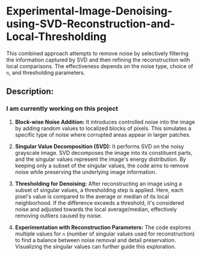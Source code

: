 # Experimental-Image-Denoising-using-SVD-Reconstruction-and-Local-Thresholding
This combined approach attempts to remove noise by selectively filtering the information captured by SVD and then refining the reconstruction with local comparisons. The effectiveness depends on the noise type, choice of ```n```, and thresholding parameters.


## Description:
### I am currently working on this project

1. **Block-wise Noise Addition:** It introduces controlled noise into the image by adding random values to localized blocks of pixels. This simulates a specific type of noise where corrupted areas appear in larger patches.

2. **Singular Value Decomposition (SVD):** It performs SVD on the noisy grayscale image. SVD decomposes the image into its constituent parts, and the singular values represent the image's energy distribution. By keeping only a subset of the singular values, the code aims to remove noise while preserving the underlying image information.

3. **Thresholding for Denoising:** After reconstructing an image using a subset of singular values, a thresholding step is applied. Here, each pixel's value is compared to the average or median of its local neighborhood. If the difference exceeds a threshold, it's considered noise and adjusted towards the local average/median, effectively removing outliers caused by noise.

4. **Experimentation with Reconstruction Parameters:** The code explores multiple values for `n` (number of singular values used for reconstruction) to find a balance between noise removal and detail preservation. Visualizing the singular values can further guide this exploration.
